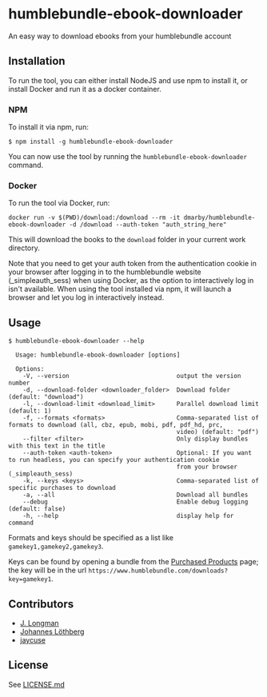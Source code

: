 # humblebundle-ebook-downloader

An easy way to download ebooks from your humblebundle account

## Installation

To run the tool, you can either install NodeJS and use npm to install it, or install Docker and run it as a docker container.

### NPM
To install it via npm, run:

```shell
$ npm install -g humblebundle-ebook-downloader
```

You can now use the tool by running the `humblebundle-ebook-downloader` command.

### Docker
To run the tool via Docker, run:

```shell
docker run -v $(PWD)/download:/download --rm -it dmarby/humblebundle-ebook-downloader -d /download --auth-token "auth_string_here"
```
This will download the books to the `download` folder in your current work directory.

Note that you need to get your auth token from the authentication cookie in your browser after logging in to the humblebundle website (_simpleauth_sess) when using Docker, as the option to interactively log in isn't available.
When using the tool installed via npm, it will launch a browser and let you log in interactively instead.

## Usage

```shell
$ humblebundle-ebook-downloader --help

  Usage: humblebundle-ebook-downloader [options]

  Options:
    -V, --version                              output the version number
    -d, --download-folder <downloader_folder>  Download folder (default: "download")
    -l, --download-limit <download_limit>      Parallel download limit (default: 1)
    -f, --formats <formats>                    Comma-separated list of formats to download (all, cbz, epub, mobi, pdf, pdf_hd, prc,
                                               video) (default: "pdf")
    --filter <filter>                          Only display bundles with this text in the title
    --auth-token <auth-token>                  Optional: If you want to run headless, you can specify your authentication cookie
                                               from your browser (_simpleauth_sess)
    -k, --keys <keys>                          Comma-separated list of specific purchases to download
    -a, --all                                  Download all bundles
    --debug                                    Enable debug logging (default: false)
    -h, --help                                 display help for command
```

Formats and keys should be specified as a list like `gamekey1,gamekey2,gamekey3`.

Keys can be found by opening a bundle from the [Purchased Products](https://www.humblebundle.com/home/purchases) page; the key will be in the url `https://www.humblebundle.com/downloads?key=gamekey1`.

## Contributors
- [J. Longman](https://github.com/jlongman)
- [Johannes Löthberg](https://github.com/kyrias)
- [jaycuse](https://github.com/jaycuse)

## License
See [LICENSE.md](LICENSE.md)
